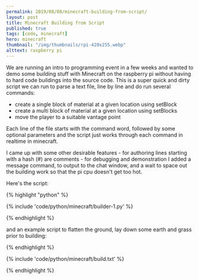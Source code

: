 ```yaml
---
permalink: 2019/08/08/minecraft-building-from-script/
layout: post
title: Minecraft Building from Script
published: true
tags: [code, minecraft]
hero: minecraft
thumbnail: "/img/thumbnails/rpi-420x255.webp"
alttext: raspberry pi
---
```


We are running an intro to programming event in a few weeks and wanted to demo some building stuff with Minecraft on the raspberry pi
without having to hard code buildings into the source code. This is a super quick and dirty script we can run to parse a text file,
line by line and do run several commands:

- create a single block of material at a given location using setBlock
- create a multi block of material at a given location using setBlocks
- move the player to a suitable vantage point

Each line of the file starts with the command word, followed by some optional parameters and the script just works through each
command in realtime in minecraft.

I came up with some other desirable features - for authoring lines starting with a hash (#) are comments - for debugging and demonstration
I added a message command, to output to the chat window, and a wait to space out the building work so that the pi cpu doesn't
get too hot.

Here's the script:

{% highlight "python" %}

{% include 'code/python/minecraft/builder-1.py' %}

{% endhighlight %}

and an example script to flatten the ground, lay down some earth and grass prior to building:

{% endhighlight %}

{% include 'code/python/minecraft/build.txt' %}

{% endhighlight %}
